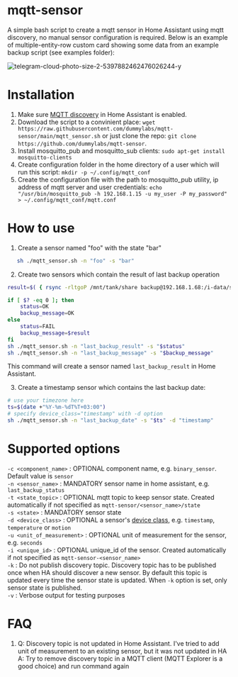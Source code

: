 # mqtt-sensor
A simple bash script to create a mqtt sensor in Home Assistant using mqtt discovery, no manual sensor configuration is required. Below is an example of multiple-entity-row custom card showing some data from an example backup script (see examples folder):

![telegram-cloud-photo-size-2-5397882462476026244-y](https://user-images.githubusercontent.com/4209521/198827225-35a48d03-a19f-4888-946e-69eb5d9ca850.jpg)


# Installation

1. Make sure [MQTT discovery](https://www.home-assistant.io/docs/mqtt/discovery/) in Home Assistant is enabled.
2. Download the script to a convinient place: `wget https://raw.githubusercontent.com/dummylabs/mqtt-sensor/main/mqtt_sensor.sh` or just clone the repo: `git clone https://github.com/dummylabs/mqtt-sensor`.
3. Install mosquitto_pub and mosquitto_sub clients:
   `sudo apt-get install mosquitto-clients`
4. Create configuration folder in the home directory of a user which will run this script:
   `mkdir -p ~/.config/mqtt_conf`
5. Create the configuration file with the path to mosquitto_pub utility, ip address of mqtt server and user credentials:
   `echo "/usr/bin/mosquitto_pub -h 192.168.1.15 -u my_user -P my_password" > ~/.config/mqtt_conf/mqtt.conf `


# How to use

1. Create a sensor named "foo" with the state "bar"
```sh
   sh ./mqtt_sensor.sh -n "foo" -s "bar"
```

2. Create two sensors which contain the result of last backup operation
```sh
result=$( { rsync -rltgoP /mnt/tank/share backup@192.168.1.68:/i-data/sysvol/backup; } 2>&1)

if [ $? -eq 0 ]; then
    status=OK
    backup_message=OK
else
    status=FAIL
    backup_message=$result
fi
sh ./mqtt_sensor.sh -n "last_backup_result" -s "$status"
sh ./mqtt_sensor.sh -n "last_backup_message" -s "$backup_message"
```
 This command will create a sensor named `last_backup_result` in Home Assistant. 

3. Create a timestamp sensor which contains the last backup date:
```sh
# use your timezone here
ts=$(date +"%Y-%m-%dT%T+03:00")
# specify device_class="timestamp" with -d option
sh ./mqtt_sensor.sh -n "last_backup_date" -s "$ts" -d "timestamp"

```

# Supported options

`-c <component_name>` : OPTIONAL component name, e.g. `binary_sensor`. Default value is `sensor` <br>
`-n <sensor_name>` : MANDATORY sensor name in home assistant, e.g. `last_backup_status` <br>
`-t <state_topic>` : OPTIONAL mqtt topic to keep sensor state. Created automatically if not specified as `mqtt-sensor/<sensor_name>/state` <br>
`-s <state>` : MANDATORY sensor state <br>
`-d <device_class>` : OPTIONAL a sensor's [device class](https://developers.home-assistant.io/docs/core/entity/sensor/#available-device-classes), e.g. `timestamp`, `temperature` or `motion` <br>
`-u <unit_of_measurement>` : OPTIONAL unit of measurement for the sensor, e.g. `seconds` <br>
`-i <unique_id>` : OPTIONAL unique_id of the sensor. Created automatically if not specified as `mqtt-sensor-<sensor_name>` <br>
`-k` : Do not publish discovery topic. Discovery topic has to be published once when HA should discover a new sensor. By default this topic is updated every time the sensor state is updated. When `-k` option is set, only sensor state is published. <br>
`-v` : Verbose output for testing purposes <br>


# FAQ
1. Q: Discovery topic is not updated in Home Assistant. I've tried to add unit of measurement to an existing sensor, but it was not updated in HA <br>
   A: Try to remove discovery topic in a MQTT client (MQTT Explorer is a good choice) and run command again 

